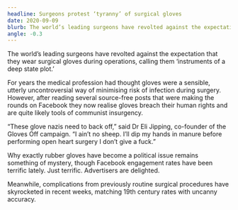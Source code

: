 ```yaml
---
headline: Surgeons protest ‘tyranny’ of surgical gloves
date: 2020-09-09
blurb: The world’s leading surgeons have revolted against the expectation that they wear surgical gloves during operations, calling them ‘instruments of a deep state plot.’
angle: -0.3
---
```


The world’s leading surgeons have revolted against the expectation that they wear surgical gloves during operations, calling them ‘instruments of a deep state plot.’

For years the medical profession had thought gloves were a sensible, utterly uncontroversial way of minimising risk of infection during surgery. However, after reading several source-free posts that were making the rounds on Facebook they now realise gloves breach their human rights and are quite likely tools of communist insurgency.

“These glove nazis need to back off,” said Dr Eli Jipping, co-founder of the Gloves Off campaign. “I ain’t no sheep. I’ll dip my hands in manure before performing open heart surgery I don’t give a fuck.”

Why exactly rubber gloves have become a political issue remains something of mystery, though Facebook engagement rates have been terrific lately. Just terrific. Advertisers are delighted.

Meanwhile, complications from previously routine surgical procedures have skyrocketed in recent weeks, matching 19th century rates with uncanny accuracy.
